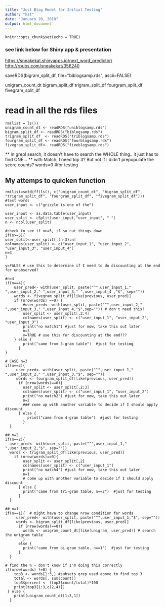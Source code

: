 ```yaml
---
title: "Just Blog Model for Initial Testing"
author: "kat"
date: "January 20, 2018"
output: html_document
---
```


```{r setup, include=FALSE}
knitr::opts_chunk$set(echo = TRUE)
```


### see link below for Shiny app & presentation
https://sneakekat.shinyapps.io/next_word_predictor/
http://rpubs.com/sneakekat/356240

saveRDS(bigram_split_df, file="biblogsamp.rds", ascii=FALSE)


unigram_count_dt
bigram_split_df
trigram_split_df
fourgram_split_df
fivegram_split_df

# read in all the rds files
```{r}
rm(list = ls())
unigram_count_dt <- readRDS("uniblogsamp.rds")
bigram_split_df <- readRDS("biblogsamp.rds")
trigram_split_df  <- readRDS("triblogsamp.rds")
fourgram_split_df <- readRDS("fourblogsamp.rds")
fivegram_split_df<- readRDS("fiveblogsamp.rds")

```
** In grepl search, it doesn't have to search the WHOLE thing.. it just has to find ONE...
** with Match, I need top 3? But not if I didn't prepopulate the score counts?
words=0 #for testing

## My attemps to quicken function


```{r}
rm(list=setdiff(ls(), c("unigram_count_dt", "bigram_split_df", "trigram_split_df", "fourgram_split_df", "fivegram_split_df")))
#test words
user_input <- c("grizzle is one of the")

user_input <- as.data.table(user_input)
user_split <- cSplit(user_input,"user_input", " ")
n <- ncol(user_split)

#check to see if n>=5, if so cut things down
if(n>=5){
user_split<-user_split[,(n-3):n]
colnames(user_split) <- c("user_input_1", "user_input_2", "user_input_3", "user_input_4")
n=4
}

y=FALSE # use this to determine if I need to do discounting at the end for unobserved?

#n=4
if(n==4){ 
    user_pred<- with(user_split, paste("^",user_input_1," ",user_input_2," ",user_input_3," ",user_input_4 ,"$", sep=""))
    words <- fivegram_split_df[like(previous, user_pred)]  
    if (nrow(words) ==0) {
        #user_pred<- with(user_split, paste("^",user_input_2," ",user_input_3," ",user_input_4,"$",sep="")) # don't need this?
        user_split <- user_split[,2:4]  
        colnames(user_split) <- c("user_input_1", "user_input_2", "user_input_3")
        print("no match1") #just for now, take this out later
        n=3
        y=TRUE # use this for discounting at the end???
    } else {
        print("came from 5-gram table")  #just for testing
      }      
}

# CASE n=3
if(n==3){
     user_pred<- with(user_split, paste("^",user_input_1," ",user_input_2," ",user_input_3,"$", sep=""))
     words <- fourgram_split_df[like(previous, user_pred)]
      if (nrow(words)==0){
        user_split <- user_split[,2:3]
        colnames(user_split) <- c("user_input_1", "user_input_2")
        print("no match2") #just for now, take this out later
        n=2
        ### come up with another variable to decide if I should apply discount
      } else {
          print("came from 4-gram table")  #just for testing
        }
  }

## n=2 
if(n==2){  
  user_pred<- with(user_split, paste("^",user_input_1," ",user_input_2,"$", sep=""))
  words <- trigram_split_df[like(previous, user_pred)]
    if (nrow(words)==0){
        user_split <- user_split[,2]
        colnames(user_split) <- c("user_input_1")
        print("no match4") #just for now, take this out later
        n=1
        # come up with another variable to decide if I should apply discount
      } else {
        print("came from tri-gram table, n==2")  #just for testing
      }
  } 

## n=1 
if(n==1){  # might have to change nrow condition for words
     user_pred<- with(user_split, paste("^",user_input_1,"$", sep=""))
     words <- bigram_split_df[like(previous, user_pred)]
      if (nrow(words)==0){
        words <- unigram_count_dt[like(unigram, user_pred)] # search the unigram table
        }
      else {
        print("came from bi-gram table, n==1")  #just for testing
      }
  }

# find the % - don't know if I'm doing this correctly
if(nrow(words) !=0) {
    top3 <- words[1:3,] #subsets grep used above to find top 3
    total <- words[, sum(count)]
    top3$percent <- (top3$count/total)*100
    print(top3[1:3,c(2,4)])
 } else {
    print(unigram_count_dt[1:3,1])
  }


```
